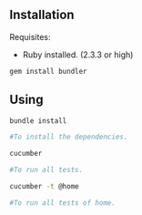 ## Installation

Requisites:
- Ruby installed. (2.3.3 or high)

```bash
gem install bundler
```

## Using

```bash
bundle install

#To install the dependencies.
```

```bash
cucumber

#To run all tests.

cucumber -t @home

#To run all tests of home.
```
